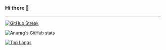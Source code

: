 ### Hi there 👋

<!--
**KailyKinG/KailyKinG** is a ✨ _special_ ✨ repository because its `README.md` (this file) appears on your GitHub profile.

Here are some ideas to get you started:

- 🔭 I’m currently working on ...
- 🌱 I’m currently learning ...
- 👯 I’m looking to collaborate on ...
- 🤔 I’m looking for help with ...
- 💬 Ask me about ...
- 📫 How to reach me: ...
- 😄 Pronouns: ...
- ⚡ Fun fact: ...
-->

***
[![GitHub Streak](http://github-readme-streak-stats.herokuapp.com?user=KailyKinG&theme=merko&date_format=M%20j%5B%2C%20Y%5D)](https://git.io/streak-stats)

![Anurag's GitHub stats](https://github-readme-stats.vercel.app/api?username=KailyKinG&show_icons=true&theme=merko)

[![Top Langs](https://github-readme-stats.vercel.app/api/top-langs/?username=KailyKinG&layout=pie)](https://github.com/KailyKinG/github-readme-stats)
